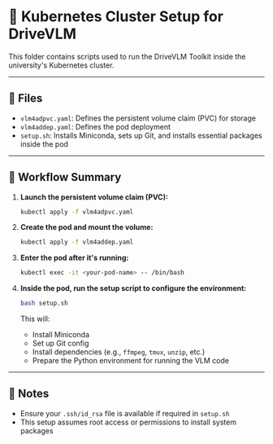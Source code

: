 # 🚀 Kubernetes Cluster Setup for DriveVLM

This folder contains scripts used to run the DriveVLM Toolkit inside the university's Kubernetes cluster.

---

## 📁 Files

- `vlm4adpvc.yaml`: Defines the persistent volume claim (PVC) for storage  
- `vlm4addep.yaml`: Defines the pod deployment  
- `setup.sh`: Installs Miniconda, sets up Git, and installs essential packages inside the pod

---

## 🧠 Workflow Summary

1. **Launch the persistent volume claim (PVC):**

    ```bash
    kubectl apply -f vlm4adpvc.yaml
    ```

2. **Create the pod and mount the volume:**

    ```bash
    kubectl apply -f vlm4addep.yaml
    ```

3. **Enter the pod after it's running:**

    ```bash
    kubectl exec -it <your-pod-name> -- /bin/bash
    ```

4. **Inside the pod, run the setup script to configure the environment:**

    ```bash
    bash setup.sh
    ```

    This will:
    - Install Miniconda  
    - Set up Git config  
    - Install dependencies (e.g., `ffmpeg`, `tmux`, `unzip`, etc.)  
    - Prepare the Python environment for running the VLM code

---

## 📝 Notes

- Ensure your `.ssh/id_rsa` file is available if required in `setup.sh`
- This setup assumes root access or permissions to install system packages
